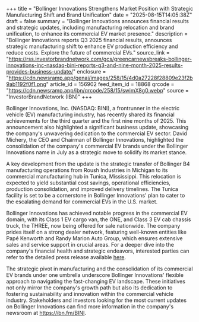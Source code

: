 +++
title = "Bollinger Innovations Strengthens Market Position with Strategic Manufacturing Shift and Brand Unification"
date = "2025-08-15T14:05:38Z"
draft = false
summary = "Bollinger Innovations announces financial results and strategic updates, including manufacturing relocation and brand unification, to enhance its commercial EV market presence."
description = "Bollinger Innovations reports Q3 2025 financial results, announces strategic manufacturing shift to enhance EV production efficiency and reduce costs. Explore the future of commercial EVs."
source_link = "https://rss.investorbrandnetwork.com/gcs/greencarnewsbreaks-bollinger-innovations-inc-nasdaq-bini-reports-q3-and-nine-month-2025-results-provides-business-update/"
enclosure = "https://cdn.newsramp.app/genai/images/258/15/4d0a27228f28809e23f2b9ab1192f0f1.png"
article_id = 156902
feed_item_id = 18868
qrcode = "https://cdn.newsramp.app/ibn/qrcode/258/15/swimX8g0.webp"
source = "InvestorBrandNetwork (IBN)"
+++

<p>Bollinger Innovations, Inc. (NASDAQ: BINI), a frontrunner in the electric vehicle (EV) manufacturing industry, has recently shared its financial achievements for the third quarter and the first nine months of 2025. This announcement also highlighted a significant business update, showcasing the company's unwavering dedication to the commercial EV sector. David Michery, the CEO and Chairman of Bollinger Innovations, highlighted the consolidation of the company's commercial EV brands under the Bollinger Innovations name in July as a strategic move to solidify its market stance.</p><p>A key development from the update is the strategic transfer of Bollinger B4 manufacturing operations from Roush Industries in Michigan to its commercial manufacturing hub in Tunica, Mississippi. This relocation is expected to yield substantial cost savings, operational efficiencies, production consolidation, and improved delivery timelines. The Tunica facility is set to be a cornerstone in Bollinger Innovations' plan to cater to the escalating demand for commercial EVs in the U.S. market.</p><p>Bollinger Innovations has achieved notable progress in the commercial EV domain, with its Class 1 EV cargo van, the ONE, and Class 3 EV cab chassis truck, the THREE, now being offered for sale nationwide. The company prides itself on a strong dealer network, featuring well-known entities like Papé Kenworth and Randy Marion Auto Group, which ensures extensive sales and service support in crucial areas. For a deeper dive into the company's financial health and strategic endeavors, interested parties can refer to the detailed press release available <a href='here' rel='nofollow' target='_blank'>here</a>.</p><p>The strategic pivot in manufacturing and the consolidation of its commercial EV brands under one umbrella underscore Bollinger Innovations' flexible approach to navigating the fast-changing EV landscape. These initiatives not only mirror the company's growth path but also its dedication to fostering sustainability and innovation within the commercial vehicle industry. Stakeholders and investors looking for the most current updates on Bollinger Innovations can find more information in the company's newsroom at <a href='https://ibn.fm/BINI' rel='nofollow' target='_blank'>https://ibn.fm/BINI</a>.</p>
